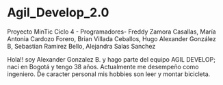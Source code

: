 # Agil_Develop_2.0
Proyecto MinTic Ciclo 4 - Programadores- Freddy Zamora Casallas, María Antonia Cardozo Forero, Brian Villada Ceballos, Hugo Alexander González B, Sebastian Ramirez Bello, Alejandra Salas Sanchez

Hola!! soy Alexander Gonzalez B. y hago parte del equipo AGIL DEVELOP; nací en Bogotá y tengo 38 años. Actualmente me desempeño como ingeniero. De caracter personal mis hobbies son leer y montar bicicleta.
